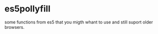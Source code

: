 # es5pollyfill

some functions from es5 that you migth whant to use
and still suport older browsers.